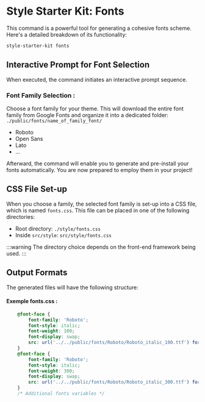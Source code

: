 # Style Starter Kit: Fonts


This command is a powerful tool for generating a cohesive fonts scheme. Here's a detailed breakdown of its functionality:

```bash
style-starter-kit fonts
```

## Interactive Prompt for Font Selection
When executed, the command initiates an interactive prompt sequence.

### Font Family Selection : 
Choose a font family for your theme. 
This will download the entire font family from Google Fonts and organize it into a dedicated folder: `./public/fonts/name_of_family_font/`

- Roboto
- Open Sans
- Lato
- ...

Afterward, the command will enable you to generate and pre-install your fonts automatically. You are now prepared to employ them in your project!

## CSS File Set-up
When you choose a family, the selected font family is set-up into a CSS file, which is named `fonts.css`. This file can be placed in one of the following directories:

- Root directory: `./style/fonts.css`
- Inside `src/style`: `src/style/fonts.css`

:::warning
The directory choice depends on the front-end framework being used.
:::

## Output Formats

The generated files will have the following structure:
    
#### Exemple fonts.css : 

```css
    @font-face {
        font-family: 'Roboto';
        font-style: italic;
        font-weight: 100;
        font-display: swap;
        src: url('../../public/fonts/Roboto/Roboto_italic_100.ttf') format('truetype');
    }
    @font-face {
        font-family: 'Roboto';
        font-style: italic;
        font-weight: 300;
        font-display: swap;
        src: url('../../public/fonts/Roboto/Roboto_italic_300.ttf') format('truetype');
    }
    /* Additional fonts variables */
```


